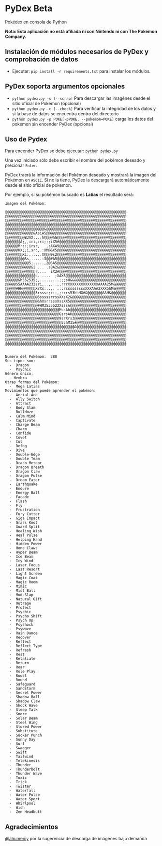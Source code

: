 # PyDex Beta
Pokédex en consola de Python

**Nota: Esta aplicación no está afiliada ni con Nintendo ni con The Pokémon Company.**

## Instalación de módulos necesarios de PyDex y comprobación de datos

* Ejecutar: `pip install -r requirements.txt` para instalar los módulos.

## PyDex soporta argumentos opcionales

* `python pydex.py -s [--scrap]` Para descargar las imagénes desde el sitio oficial de Pokémon (opcional)
* `python pydex.py -c [--check]` Para verificar la integridad de los datos y si la base de datos se encuentra dentro del directorio
* `python pydex.py -p POKE[-pPOKE, --pokemon=POKE]` carga los datos del pokemon sin encender PyDex (opcional)

## Uso de Pydex
Para encender PyDex se debe ejecutar: `python pydex.py`

Una vez iniciado sólo debe escribir el nombre del pokémon deseado y precionar `Enter`.

PyDex traerá la información del Pokémon deseado y mostrará la imagen del Pokémon en `ASCII`. Si no la tiene, PyDex la descargará automáticamente desde el sitio oficial de pokemon.

Por ejemplo, si su pokémon buscado es **Latias** el resultado será:


```
Imagen del Pokémon: 

@@@@@@@@@@@@@@@@@@@@@@@@@@@@@@@@@@@@@@@@@@@@@@@@@@@@@@@@
@@@@@@@@@@@@@@@@@@@@@@@@@@@@@@@@@@@@@@@@@@@@@@@@@@@@@@@@
@@@@@@@@@@@@@@@@@@@@@@@@@@@@@@@@@@@@@@@@@@@@@@@@@@@@@@@@
@@@@@@@@@@@@@@@@@@@@@@@@@@@@@@@@@@@@@@@@@@@@@@@@@@@@@@@@
@@@@@@@@@@@@@@@@@@&@@@@@@@@@@@@@@@@@@@@@@@@@@@@@@@@@@@@@
@@@@@@@@@@@@@&AsiAS@@@@@@@@@@@@@@@@@@@@@@@@@@@@@@@@@@@@@
@@@@@@@@@B3AX:,.;h@@@@hG@@@@@@@@@@@@@@@@@@@@@@@@@@@@@@@@
@@@@@@@A;,,iri,:ri;;;iX5#@@@@@@@@@@@@@@@@@@@@@@@@@@@@@@@
@@@@@@Mr::;irsr,   ,:AXA9@@@@@@@@@@@@@@@@@@@@@@@@@@@@@@@
@@@@@@HX;;i,sr:,.:XM@&X5@@@@@@@@@@@@@@@@@@@@@@@@@@@@@@@@
@@@@@@@@Xi:,,....X@@@9s2@@@@@@@@@@@@@@@@@@@@@@@@@@@@@@@@
@@@@@@@@@&s,.....:3@@#A5@@@@@@@@@@@@@@@@@@@@@@@@@@@@@@@@
@@@@@@@@@@@5;.....,2@SA5@@@@@@@@@@@@@@@@@@@@@@@@@@@@@@@@
@@@@@@@@@@@@&i ... .sBA2&@@@@@@@@@@@@@@@@@@@@@@@@@@@@@@@
@@@@@@@@@@@@@@r....  iX2#@@@@@@@@@@@@@@@@@@@@@@@@@@@@@@@
@@@@@@@@@@@@@@s. ....  ;XAX3@@@@@@@@@@@@@@@@@@@@@@@@@@@@
@@@@@@&h552535;,.........;;;sH&&&@@@@@@@@@@@@@@@@@@@@@@@
@@@@@S5AAAA232sri,..,. .,,rrrXXXXXXXXXXXXXXAAAA25M&@@@@@
@@@@@#HH@@@@@@XrXs:..,. .::rsssssssssXXXAAA2XXX5hM&@@@@@
@@@@@@@@@@@@@@3rsssr;:::,;rrrs53hhHG#&@@@@@@@&&H&@@@@@@@
@@@@@@@@@@@@@@@5sssssrrssXXsX2&@@@@@@@@@@@@@@@@@@@@@@@@@
@@@@@@@@@@@@@@@&hXsrrsssXssXX5@@@@@@@@@@@@@@@@@@@@@@@@@@
@@@@@@@@@@@@@@@#HM3535522XsssA@@@@@@@@@@@@@@@@@@@@@@@@@@
@@@@@@@@@@@@@@@@@@@@@@@@@MssAh@@@@@@@@@@@@@@@@@@@@@@@@@@
@@@@@@@@@@@@@@@@@@@@@@@@@GsrsAH@@@@@@@@@@@@@@@@@@@@@@@@@
@@@@@@@@@@@@@@@@@@@@@@@@@9srXrs3@@@@@@@@@@@@@@@@@@@@@@@@
@@@@@@@@@@@@@@@@@@@@@@@@@@53hM35#@@@@@@@@@@@@@@@@@@@@@@@
@@@@@@@@@@@@@@@@@@@@@@@@@@@@@@@@&@@@@@@@@@@@@@@@@@@@@@@@
@@@@@@@@@@@@@@@@@@@@@@@@@@@@@@@@@@@@@@@@@@@@@@@@@@@@@@@@
@@@@@@@@@@@@@@@@@@@@@@@@@@@@@@@@@@@@@@@@@@@@@@@@@@@@@@@@
@@@@@@@@@@@@@@@@@@@@@@@@@@@@@@@@@@@@@@@@@@@@@@@@@@@@@@@@
@@@@@@@@@@@@@@@@@@@@@@@@@@@@@@@@@@@@@@@@@@@@@@@@@@@@@@@@


Numero del Pokémon:  380
Sus tipos son: 
  -  Dragon
  -  Psychic
Género único:
  - Hembra
Otras formas del Pokémon: 
  -  Mega Latias
Movimientos que puede aprender el pokémon: 
  -  Aerial Ace
  -  Ally Switch
  -  Attract
  -  Body Slam
  -  Bulldoze
  -  Calm Mind
  -  Captivate
  -  Charge Beam
  -  Charm
  -  Confide
  -  Covet
  -  Cut
  -  Defog
  -  Dive
  -  Double-Edge
  -  Double Team
  -  Draco Meteor
  -  Dragon Breath
  -  Dragon Claw
  -  Dragon Pulse
  -  Dream Eater
  -  Earthquake
  -  Endure
  -  Energy Ball
  -  Facade
  -  Flash
  -  Fly
  -  Frustration
  -  Fury Cutter
  -  Giga Impact
  -  Grass Knot
  -  Guard Split
  -  Healing Wish
  -  Heal Pulse
  -  Helping Hand
  -  Hidden Power
  -  Hone Claws
  -  Hyper Beam
  -  Ice Beam
  -  Icy Wind
  -  Laser Focus
  -  Last Resort
  -  Light Screen
  -  Magic Coat
  -  Magic Room
  -  Mimic
  -  Mist Ball
  -  Mud-Slap
  -  Natural Gift
  -  Outrage
  -  Protect
  -  Psychic
  -  Psycho Shift
  -  Psych Up
  -  Psyshock
  -  Psywave
  -  Rain Dance
  -  Recover
  -  Reflect
  -  Reflect Type
  -  Refresh
  -  Rest
  -  Retaliate
  -  Return
  -  Roar
  -  Role Play
  -  Roost
  -  Round
  -  Safeguard
  -  Sandstorm
  -  Secret Power
  -  Shadow Ball
  -  Shadow Claw
  -  Shock Wave
  -  Sleep Talk
  -  Snore
  -  Solar Beam
  -  Steel Wing
  -  Stored Power
  -  Substitute
  -  Sucker Punch
  -  Sunny Day
  -  Surf
  -  Swagger
  -  Swift
  -  Tailwind
  -  Telekinesis
  -  Thunder
  -  Thunderbolt
  -  Thunder Wave
  -  Toxic
  -  Trick
  -  Twister
  -  Waterfall
  -  Water Pulse
  -  Water Sport
  -  Whirlpool
  -  Wish
  -  Zen Headbutt
```
## Agradecimientos
[@ahumeniy](https://www.github.com/ahumeniy) por la sugerencia de descarga de imágenes bajo demanda
